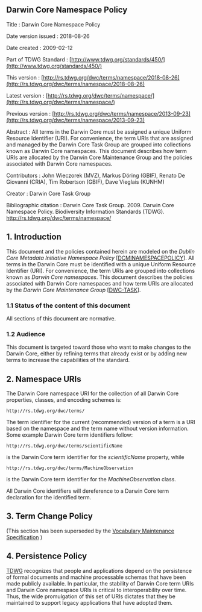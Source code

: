 ## Darwin Core Namespace Policy

Title
: Darwin Core Namespace Policy

Date version issued
: 2018-08-26

Date created
: 2009-02-12

Part of TDWG Standard
: [http://www.tdwg.org/standards/450/](http://www.tdwg.org/standards/450/)

This version
: [http://rs.tdwg.org/dwc/terms/namespace/2018-08-26](http://rs.tdwg.org/dwc/terms/namespace/2018-08-26)

Latest version
: [http://rs.tdwg.org/dwc/terms/namespace/](http://rs.tdwg.org/dwc/terms/namespace/)

Previous version
: [http://rs.tdwg.org/dwc/terms/namespace/2013-09-23](http://rs.tdwg.org/dwc/terms/namespace/2013-09-23)

Abstract
: All terms in the Darwin Core must be assigned a unique Uniform Resource Identifier (URI). For convenience, the term URIs that are assigned and managed by the Darwin Core Task Group are grouped into collections known as Darwin Core namespaces. This document describes how term URIs are allocated by the Darwin Core Maintenance Group and the policies associated with Darwin Core namespaces.

Contributors
: John Wieczorek (MVZ), Markus Döring (GBIF), Renato De Giovanni (CRIA), Tim Robertson (GBIF), Dave Vieglais (KUNHM)

Creator
: Darwin Core Task Group

Bibliographic citation
: Darwin Core Task Group. 2009. Darwin Core Namespace Policy. Biodiversity Information Standards (TDWG). http://rs.tdwg.org/dwc/terms/namespace/

## 1. Introduction

This document and the policies contained herein are modeled on the _Dublin Core Metadata Initiative Namespace Policy_ \[[DCMINAMESPACEPOLICY](http://dublincore.org/documents/2007/07/02/dcmi-namespace/)\]. All terms in the Darwin Core must be identified with a unique Uniform Resource Identifier (URI). For convenience, the term URIs are grouped into collections known as _Darwin Core namespaces_. This document describes the policies associated with Darwin Core namespaces and how term URIs are allocated by the _Darwin Core Maintenance Group_ \[[DWC-TASK](http://www.tdwg.org/activities/darwincore/)\].

### 1.1 Status of the content of this document

All sections of this document are normative.

### 1.2 Audience

This document is targeted toward those who want to make changes to the Darwin Core, either by refining terms that already exist or by adding new terms to increase the capabilities of the standard.

## 2. Namespace URIs

The Darwin Core namespace URI for the collection of all Darwin Core properties, classes, and encoding schemes is:

```
http://rs.tdwg.org/dwc/terms/
```

The term identifier for the current (recommended) version of a term is a URI based on the namespace and the term name without version information. Some example Darwin Core term identifiers follow:

```
http://rs.tdwg.org/dwc/terms/scientificName
```
is the Darwin Core term identifier for the _scientificName_ property, while

```
http://rs.tdwg.org/dwc/terms/MachineObservation
```

is the Darwin Core term identifier for the _MachineObservation_ class.

All Darwin Core identifiers will dereference to a Darwin Core term declaration for the identified term.

## 3. Term Change Policy

(This section has been superseded by the [Vocabulary Maintenance Specification](https://github.com/tdwg/vocab/blob/master/vms/maintenance-specification.md) )

## 4. Persistence Policy

[TDWG](https://www.tdwg.org/) recognizes that people and applications depend on the persistence of formal documents and machine processable schemas that have been made publicly available. In particular, the stability of Darwin Core term URIs and Darwin Core namespace URIs is critical to interoperability over time. Thus, the wide promulgation of this set of URIs dictates that they be maintained to support legacy applications that have adopted them.

